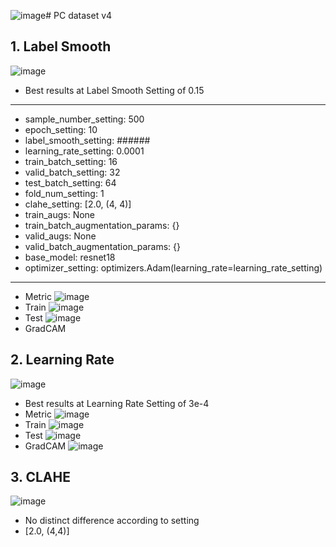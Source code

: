 ![image](https://github.com/user-attachments/assets/bc28f4d4-d8e7-487a-9d14-12a5d869a0e3)# PC dataset v4

## 1. Label Smooth
![image](https://github.com/user-attachments/assets/4740eb52-5598-49f0-9902-0285e4d73008)
- Best results at Label Smooth Setting of 0.15
---
- sample_number_setting: 500
- epoch_setting: 10
- label_smooth_setting: ######
- learning_rate_setting: 0.0001
- train_batch_setting: 16
- valid_batch_setting: 32
- test_batch_setting: 64
- fold_num_setting: 1
- clahe_setting: [2.0, (4, 4)]
- train_augs: None
- train_batch_augmentation_params: {}
- valid_augs: None
- valid_batch_augmentation_params: {}
- base_model: resnet18
- optimizer_setting: optimizers.Adam(learning_rate=learning_rate_setting)
---
- Metric
![image](https://github.com/user-attachments/assets/5d35c753-72d7-49fb-a187-4c28920b2c9f)
- Train
![image](https://github.com/user-attachments/assets/48243f5d-2f13-4f72-a0e2-572b3213a5ba)
- Test
![image](https://github.com/user-attachments/assets/56da8d3d-6306-4bde-af9c-1f911a44159f)
- GradCAM


## 2. Learning Rate
![image](https://github.com/user-attachments/assets/01b06145-0b07-447e-97f4-b6dc3d6ecd6d)
- Best results at Learning Rate Setting of 3e-4
- Metric
![image](https://github.com/user-attachments/assets/f3074b1f-d723-4ff1-9a50-0be98fe9a730)
- Train
![image](https://github.com/user-attachments/assets/8d6b848e-b86b-4d77-81bc-d3a7512e0695)  
- Test
![image](https://github.com/user-attachments/assets/70907634-d232-4989-8d0e-103c66990563)
- GradCAM
![image](https://github.com/user-attachments/assets/133fb62f-7916-4d3a-9461-8f1e44043e88)


## 3. CLAHE
![image](https://github.com/user-attachments/assets/3cdbd0ea-2c60-480d-b1e7-f3ce69629e28)
- No distinct difference according to setting
- [2.0, (4,4)]
